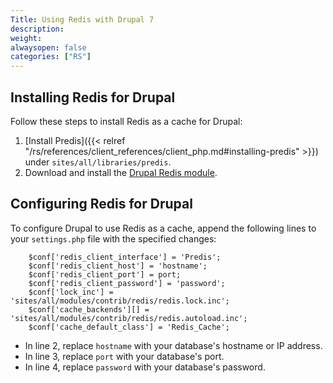 ```yaml
---
Title: Using Redis with Drupal 7
description:
weight: 
alwaysopen: false
categories: ["RS"]
---
```



## Installing Redis for Drupal

Follow these steps to install Redis as a cache for Drupal:

 1. [Install Predis]({{< relref "/rs/references/client_references/client_php.md#installing-predis" >}}) under `sites/all/libraries/predis`.
 2. Download and install the [Drupal Redis module](https://drupal.org/project/redis).

## Configuring Redis for Drupal

To configure Drupal to use Redis as a cache, append the following lines to your `settings.php` file with the specified changes:

```src
    $conf['redis_client_interface'] = 'Predis';
    $conf['redis_client_host'] = 'hostname';
    $conf['redis_client_port'] = port;
    $conf['redis_client_password'] = 'password';
    $conf['lock_inc'] = 'sites/all/modules/contrib/redis/redis.lock.inc';
    $conf['cache_backends'][] = 'sites/all/modules/contrib/redis/redis.autoload.inc';
    $conf['cache_default_class'] = 'Redis_Cache';
```

- In line 2, replace `hostname` with your database's hostname or IP address.
- In line 3, replace `port` with your database's port.
- In line 4, replace `password` with your database's password.
